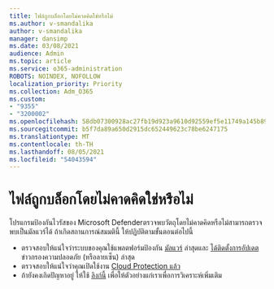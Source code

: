 ```yaml
---
title: ไฟล์ถูกบล็อกโดยไม่คาดคิดใช่หรือไม่
ms.author: v-smandalika
author: v-smandalika
manager: dansimp
ms.date: 03/08/2021
audience: Admin
ms.topic: article
ms.service: o365-administration
ROBOTS: NOINDEX, NOFOLLOW
localization_priority: Priority
ms.collection: Adm_O365
ms.custom:
- "9355"
- "3200002"
ms.openlocfilehash: 58db07300928ac27fb19d923a9610d92559ef5e11749a145b890d774c5911bb1
ms.sourcegitcommit: b5f7da89a650d2915dc652449623c78be6247175
ms.translationtype: MT
ms.contentlocale: th-TH
ms.lasthandoff: 08/05/2021
ms.locfileid: "54043594"
---
```

# <a name="files-are-being-blocked-unexpectedly"></a>ไฟล์ถูกบล็อกโดยไม่คาดคิดใช่หรือไม่

โปรแกรมป้องกันไวรัสของ Microsoft Defenderตรวจพบวัตถุโดยไม่คาดคิดหรือไม่สามารถตรวจพบเป็นมัลแวร์ได้ ถ้าเกิดสถานการณ์สมมตินี้ ให้ปฏิบัติตามขั้นตอนต่อไปนี้

- ตรวจสอบให้แน่ใจว่าระบบของคุณใช้แพลตฟอร์มป้องกัน [มัลแวร์](https://docs.microsoft.com/windows/security/threat-protection/microsoft-defender-antivirus/manage-updates-baselines-microsoft-defender-antivirus) ล่าสุดและ [ได้ติดตั้งการอัปเดต](https://www.microsoft.com/security/encyclopedia/adlpackages.aspx) ข่าวกรองความปลอดภัย (หรือลายเซ็น) ล่าสุด
- ตรวจสอบให้แน่ใจว่าคุณเปิดใช้งาน [Cloud Protection แล้ว](https://docs.microsoft.com/windows/security/threat-protection/microsoft-defender-antivirus/enable-cloud-protection-microsoft-defender-antivirus)
- ถ้ายังคงเกิดปัญหาอยู่ ให้ใช้ [ลิงก์นี้](https://www.microsoft.com/wdsi/filesubmission) เพื่อให้ตัวอย่างแก่เราเพื่อการวิเคราะห์เพิ่มเติม
